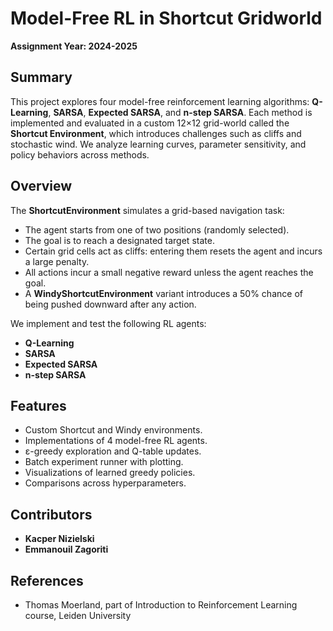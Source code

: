 # Model-Free RL in Shortcut Gridworld
**Assignment Year: 2024-2025**

## Summary
This project explores four model-free reinforcement learning algorithms: **Q-Learning**, **SARSA**, **Expected SARSA**, and **n-step SARSA**. Each method is implemented and evaluated in a custom 12×12 grid-world called the **Shortcut Environment**, which introduces challenges such as cliffs and stochastic wind. We analyze learning curves, parameter sensitivity, and policy behaviors across methods.

## Overview
The **ShortcutEnvironment** simulates a grid-based navigation task:
- The agent starts from one of two positions (randomly selected).
- The goal is to reach a designated target state.
- Certain grid cells act as cliffs: entering them resets the agent and incurs a large penalty.
- All actions incur a small negative reward unless the agent reaches the goal.
- A **WindyShortcutEnvironment** variant introduces a 50% chance of being pushed downward after any action.

We implement and test the following RL agents:

- **Q-Learning**  
- **SARSA**  
- **Expected SARSA**  
- **n-step SARSA**

## Features
- Custom Shortcut and Windy environments.
- Implementations of 4 model-free RL agents.
- ε-greedy exploration and Q-table updates.
- Batch experiment runner with plotting.
- Visualizations of learned greedy policies.
- Comparisons across hyperparameters.

## Contributors
- **Kacper Nizielski**
- **Emmanouil Zagoriti**

## References
- Thomas Moerland, part of Introduction to Reinforcement Learning course, Leiden University
  
